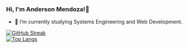 ### Hi, I'm Anderson Mendoza!👋 


- 🌱 I’m currently studying Systems Engineering and Web Development.

[![GitHub Streak](https://streak-stats.demolab.com?user=andermendz&border_radius=15&background=EFEFEFFE)](https://git.io/streak-stats)<br>
[![Top Langs](https://github-readme-stats.vercel.app/api/top-langs/?username=andermendz&layout=compact)](https://github.com/anuraghazra/github-readme-stats)
